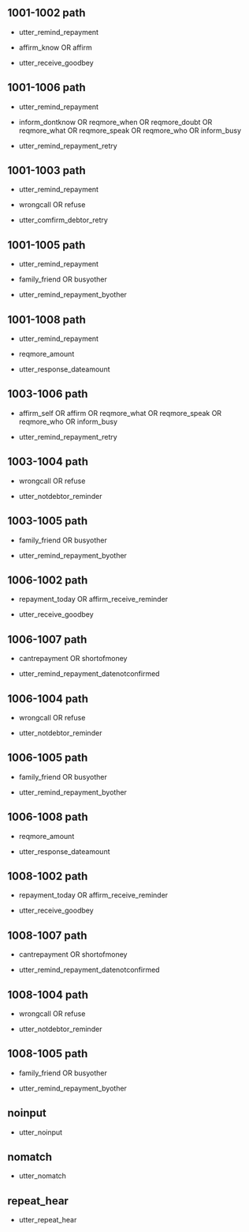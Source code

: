## 1001-1002 path
- utter_remind_repayment
* affirm_know OR affirm
- utter_receive_goodbey

## 1001-1006 path
- utter_remind_repayment
* inform_dontknow OR reqmore_when OR reqmore_doubt OR reqmore_what OR reqmore_speak OR reqmore_who OR inform_busy
- utter_remind_repayment_retry

## 1001-1003 path
- utter_remind_repayment
* wrongcall OR refuse
- utter_comfirm_debtor_retry

## 1001-1005 path
- utter_remind_repayment
* family_friend OR busyother
- utter_remind_repayment_byother

## 1001-1008 path
- utter_remind_repayment
* reqmore_amount
- utter_response_dateamount




## 1003-1006 path
* affirm_self OR affirm OR reqmore_what OR reqmore_speak OR reqmore_who OR inform_busy
- utter_remind_repayment_retry

## 1003-1004 path
* wrongcall OR refuse
- utter_notdebtor_reminder

## 1003-1005 path
* family_friend OR busyother
- utter_remind_repayment_byother



## 1006-1002 path
* repayment_today OR affirm_receive_reminder
- utter_receive_goodbey

## 1006-1007 path
* cantrepayment OR shortofmoney
- utter_remind_repayment_datenotconfirmed

## 1006-1004 path
* wrongcall OR refuse
- utter_notdebtor_reminder

## 1006-1005 path
* family_friend OR busyother
- utter_remind_repayment_byother

## 1006-1008 path
* reqmore_amount
- utter_response_dateamount






## 1008-1002 path
* repayment_today OR affirm_receive_reminder
- utter_receive_goodbey

## 1008-1007 path
* cantrepayment OR shortofmoney
- utter_remind_repayment_datenotconfirmed

## 1008-1004 path
* wrongcall OR refuse
- utter_notdebtor_reminder

## 1008-1005 path
* family_friend OR busyother
- utter_remind_repayment_byother

## noinput
- utter_noinput

## nomatch
- utter_nomatch

## repeat_hear
- utter_repeat_hear